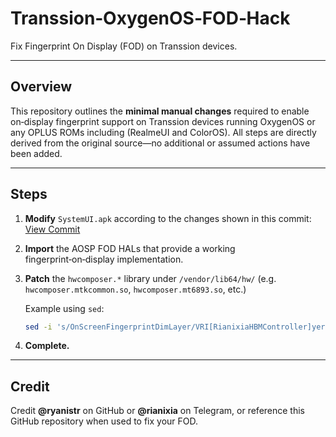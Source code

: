 # Transsion‑OxygenOS‑FOD‑Hack

Fix Fingerprint On Display (FOD) on Transsion devices.

---

## Overview

This repository outlines the **minimal manual changes** required to enable on‑display fingerprint support on Transsion devices running OxygenOS or any OPLUS ROMs including (RealmeUI and ColorOS). All steps are directly derived from the original source—no additional or assumed actions have been added.

---

## Steps

1. **Modify** `SystemUI.apk` according to the changes shown in this commit:
   [View Commit](https://github.com/ryanistr/Transsion-OxygenOS-FOD-Hack/commit/76ba670ac018f1aef14f71d7f9268dd1971fae69#diff-73922a1b928a9ae692c1d51cd3985caa907a1065ae0e7351179f78881bc2cca8)

2. **Import** the AOSP FOD HALs that provide a working fingerprint‑on‑display implementation.

3. **Patch** the `hwcomposer.*` library under `/vendor/lib64/hw/`
   (e.g. `hwcomposer.mtkcommon.so`, `hwcomposer.mt6893.so`, etc.)

   Example using `sed`:

   ```bash
   sed -i 's/OnScreenFingerprintDimLayer/VRI[RianixiaHBMController]yer/g' /vendor/lib64/hw/hwcomposer.*.so
   ```

4. **Complete.**

---

## Credit

Credit **@ryanistr** on GitHub or **@rianixia** on Telegram, or reference this GitHub repository when used to fix your FOD.
